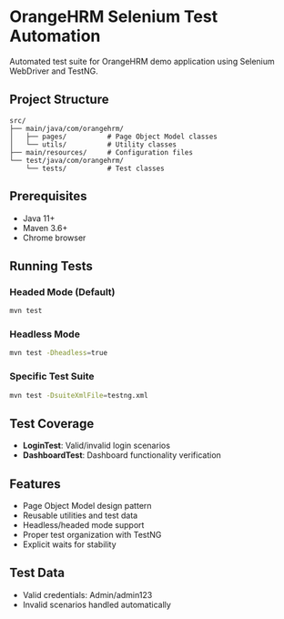 # OrangeHRM Selenium Test Automation

Automated test suite for OrangeHRM demo application using Selenium WebDriver and TestNG.

## Project Structure
```
src/
├── main/java/com/orangehrm/
│   ├── pages/          # Page Object Model classes
│   └── utils/          # Utility classes
├── main/resources/     # Configuration files
└── test/java/com/orangehrm/
    └── tests/          # Test classes
```

## Prerequisites
- Java 11+
- Maven 3.6+
- Chrome browser

## Running Tests

### Headed Mode (Default)
```bash
mvn test
```

### Headless Mode
```bash
mvn test -Dheadless=true
```

### Specific Test Suite
```bash
mvn test -DsuiteXmlFile=testng.xml
```

## Test Coverage
- **LoginTest**: Valid/invalid login scenarios
- **DashboardTest**: Dashboard functionality verification

## Features
- Page Object Model design pattern
- Reusable utilities and test data
- Headless/headed mode support
- Proper test organization with TestNG
- Explicit waits for stability

## Test Data
- Valid credentials: Admin/admin123
- Invalid scenarios handled automatically